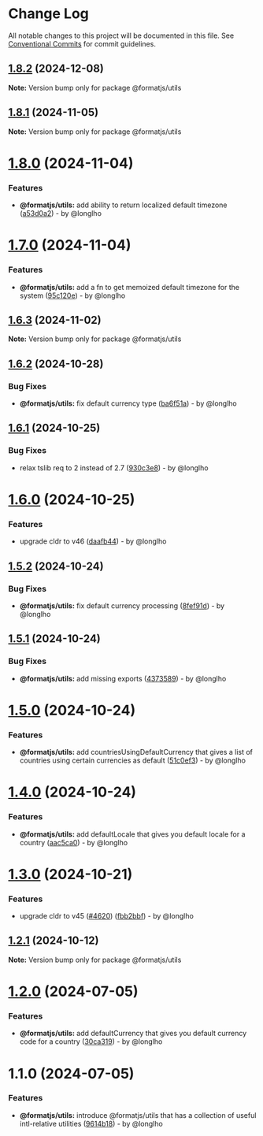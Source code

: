 # Change Log

All notable changes to this project will be documented in this file.
See [Conventional Commits](https://conventionalcommits.org) for commit guidelines.

## [1.8.2](https://github.com/formatjs/formatjs/compare/@formatjs/utils@1.8.1...@formatjs/utils@1.8.2) (2024-12-08)

**Note:** Version bump only for package @formatjs/utils

## [1.8.1](https://github.com/formatjs/formatjs/compare/@formatjs/utils@1.8.0...@formatjs/utils@1.8.1) (2024-11-05)

**Note:** Version bump only for package @formatjs/utils

# [1.8.0](https://github.com/formatjs/formatjs/compare/@formatjs/utils@1.7.0...@formatjs/utils@1.8.0) (2024-11-04)

### Features

* **@formatjs/utils:** add ability to return localized default timezone ([a53d0a2](https://github.com/formatjs/formatjs/commit/a53d0a2e4112816d453bb65eb2500b7a72143011)) - by @longlho

# [1.7.0](https://github.com/formatjs/formatjs/compare/@formatjs/utils@1.6.3...@formatjs/utils@1.7.0) (2024-11-04)

### Features

* **@formatjs/utils:** add a fn to get memoized default timezone for the system ([95c120e](https://github.com/formatjs/formatjs/commit/95c120e16a8f4704ccee27e17620e0463da146b0)) - by @longlho

## [1.6.3](https://github.com/formatjs/formatjs/compare/@formatjs/utils@1.6.2...@formatjs/utils@1.6.3) (2024-11-02)

**Note:** Version bump only for package @formatjs/utils

## [1.6.2](https://github.com/formatjs/formatjs/compare/@formatjs/utils@1.6.1...@formatjs/utils@1.6.2) (2024-10-28)

### Bug Fixes

* **@formatjs/utils:** fix default currency type ([ba6f51a](https://github.com/formatjs/formatjs/commit/ba6f51ae8b86b4d4405da54a58ddc73ae11e65fa)) - by @longlho

## [1.6.1](https://github.com/formatjs/formatjs/compare/@formatjs/utils@1.6.0...@formatjs/utils@1.6.1) (2024-10-25)

### Bug Fixes

* relax tslib req to 2 instead of 2.7 ([930c3e8](https://github.com/formatjs/formatjs/commit/930c3e8ddcc160fde7466449575455f135f78ca6)) - by @longlho

# [1.6.0](https://github.com/formatjs/formatjs/compare/@formatjs/utils@1.5.2...@formatjs/utils@1.6.0) (2024-10-25)

### Features

* upgrade cldr to v46 ([daafb44](https://github.com/formatjs/formatjs/commit/daafb449ba2fc4553f5a484b969affa1529752db)) - by @longlho

## [1.5.2](https://github.com/formatjs/formatjs/compare/@formatjs/utils@1.5.1...@formatjs/utils@1.5.2) (2024-10-24)

### Bug Fixes

* **@formatjs/utils:** fix default currency processing ([8fef91d](https://github.com/formatjs/formatjs/commit/8fef91db46bdfbca3dd114bfb282cbf078037e94)) - by @longlho

## [1.5.1](https://github.com/formatjs/formatjs/compare/@formatjs/utils@1.5.0...@formatjs/utils@1.5.1) (2024-10-24)

### Bug Fixes

* **@formatjs/utils:** add missing exports ([4373589](https://github.com/formatjs/formatjs/commit/4373589a5b0d43246a5fdc462bf6689b0658eb3f)) - by @longlho

# [1.5.0](https://github.com/formatjs/formatjs/compare/@formatjs/utils@1.4.0...@formatjs/utils@1.5.0) (2024-10-24)

### Features

* **@formatjs/utils:** add countriesUsingDefaultCurrency that gives a list of countries using certain currencies as default ([51c0ef3](https://github.com/formatjs/formatjs/commit/51c0ef351f0a39b5d3ab9ebe06dc41abd2009b36)) - by @longlho

# [1.4.0](https://github.com/formatjs/formatjs/compare/@formatjs/utils@1.3.0...@formatjs/utils@1.4.0) (2024-10-24)

### Features

* **@formatjs/utils:** add defaultLocale that gives you default locale for a country ([aac5ca0](https://github.com/formatjs/formatjs/commit/aac5ca0e743841f264b297425c53a45ebd76b168)) - by @longlho

# [1.3.0](https://github.com/formatjs/formatjs/compare/@formatjs/utils@1.2.1...@formatjs/utils@1.3.0) (2024-10-21)

### Features

* upgrade cldr to v45 ([#4620](https://github.com/formatjs/formatjs/issues/4620)) ([fbb2bbf](https://github.com/formatjs/formatjs/commit/fbb2bbf6e038d5833c1f2752b805002436480948)) - by @longlho

## [1.2.1](https://github.com/formatjs/formatjs/compare/@formatjs/utils@1.2.0...@formatjs/utils@1.2.1) (2024-10-12)

**Note:** Version bump only for package @formatjs/utils

# [1.2.0](https://github.com/formatjs/formatjs/compare/@formatjs/utils@1.1.0...@formatjs/utils@1.2.0) (2024-07-05)

### Features

* **@formatjs/utils:** add defaultCurrency that gives you default currency code for a country ([30ca319](https://github.com/formatjs/formatjs/commit/30ca319849dd95e45304643fd10b7e7280a8bfb7)) - by @longlho

# 1.1.0 (2024-07-05)

### Features

* **@formatjs/utils:** introduce @formatjs/utils that has a collection of useful intl-relative utilities ([9614b18](https://github.com/formatjs/formatjs/commit/9614b1876503251769f1dbf5de508e80639147e0)) - by @longlho
